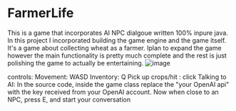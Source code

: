 # FarmerLife
This is a game that incorporates AI NPC dialgoue written 100% inpure java. 
In this project I incorporated building the game engine and the game itself.
It's a game about collecting wheat as a farmer. Iplan to expand the game however the main functionality is pretty much complete and the rest is just polishing the game to actually be entertaining.
![image](https://github.com/Jkm036/FarmerLife/assets/93635097/a561603c-e0a5-4020-b935-8223de978650)

controls:
Movement: WASD
Inventory: Q
Pick up crops/hit : click
Talking to AI:
In the source code, inside the game class replace the "your OpenAI api" with the key received from your OpenAI account. Now when close to an NPC, press E, and start your conversation
